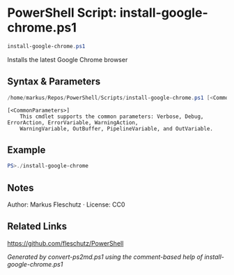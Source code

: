# PowerShell Script: install-google-chrome.ps1
```powershell
install-google-chrome.ps1
```

Installs the latest Google Chrome browser

## Syntax & Parameters
```powershell
/home/markus/Repos/PowerShell/Scripts/install-google-chrome.ps1 [<CommonParameters>]
```

```
[<CommonParameters>]
    This cmdlet supports the common parameters: Verbose, Debug, ErrorAction, ErrorVariable, WarningAction, 
    WarningVariable, OutBuffer, PipelineVariable, and OutVariable.
```

## Example
```powershell
PS>./install-google-chrome
```


## Notes
Author: Markus Fleschutz · License: CC0

## Related Links
https://github.com/fleschutz/PowerShell

*Generated by convert-ps2md.ps1 using the comment-based help of install-google-chrome.ps1*
